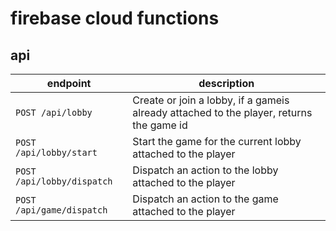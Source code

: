 # firebase cloud functions

## api

| endpoint                   | description                                                                             |
| -------------------------- | --------------------------------------------------------------------------------------- |
| `POST /api/lobby`          | Create or join a lobby, if a gameis already attached to the player, returns the game id |
| `POST /api/lobby/start`    | Start the game for the current lobby attached to the player                             |
| `POST /api/lobby/dispatch` | Dispatch an action to the lobby attached to the player                                  |
| `POST /api/game/dispatch`  | Dispatch an action to the game attached to the player                                   |
